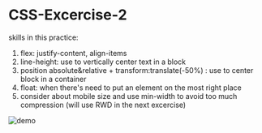 # CSS-Excercise-2

skills in this practice:
1. flex: justify-content, align-items
2. line-height: use to vertically center text in a block
3. position absolute&relative + transform:translate(-50%) : use to center block in a container
4. float: when there's need to put an element on the most right place
5. consider about mobile size and use min-width to avoid too much compression (will use RWD in the next excercise)

![demo](/coco/image/template_finish.png)
